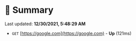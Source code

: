 # 📖 Summary
Last updated: **12/30/2021, 5:48:29 AM**

- `GET` [https://google.com](https://google.com) - **Up** (121ms)
